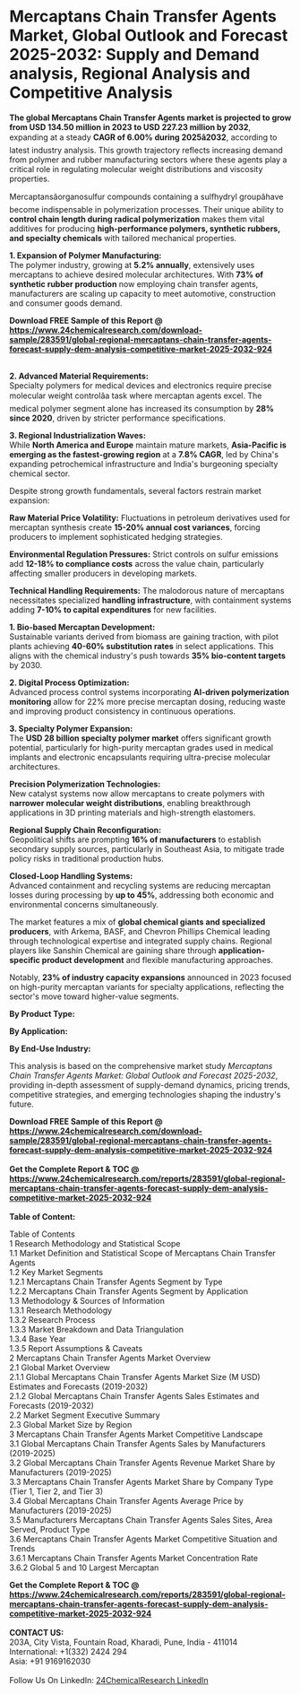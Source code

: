 <h1>Mercaptans Chain Transfer Agents Market, Global Outlook and Forecast 2025-2032: Supply and Demand analysis, Regional Analysis and Competitive Analysis</h1><p><strong>The global Mercaptans Chain Transfer Agents market is projected to grow from USD 134.50 million in 2023 to USD 227.23 million by 2032</strong>, expanding at a steady <strong>CAGR of 6.00% during 2025â2032</strong>, according to latest industry analysis. This growth trajectory reflects increasing demand from polymer and rubber manufacturing sectors where these agents play a critical role in regulating molecular weight distributions and viscosity properties.</p><p>Mercaptansâorganosulfur compounds containing a sulfhydryl groupâhave become indispensable in polymerization processes. Their unique ability to <strong>control chain length during radical polymerization</strong> makes them vital additives for producing <strong>high-performance polymers, synthetic rubbers, and specialty chemicals</strong> with tailored mechanical properties.</p><p><strong>1. Expansion of Polymer Manufacturing:</strong><br>
The polymer industry, growing at <strong>5.2% annually</strong>, extensively uses mercaptans to achieve desired molecular architectures. With <strong>73% of synthetic rubber production</strong> now employing chain transfer agents, manufacturers are scaling up capacity to meet automotive, construction and consumer goods demand.</p><div><b>Download FREE Sample of this Report @ 
            <a href="https://www.24chemicalresearch.com/download-sample/283591/global-regional-mercaptans-chain-transfer-agents-forecast-supply-dem-analysis-competitive-market-2025-2032-924">
            https://www.24chemicalresearch.com/download-sample/283591/global-regional-mercaptans-chain-transfer-agents-forecast-supply-dem-analysis-competitive-market-2025-2032-924</a></b></div><br><p><strong>2. Advanced Material Requirements:</strong><br>
Specialty polymers for medical devices and electronics require precise molecular weight controlâa task where mercaptan agents excel. The medical polymer segment alone has increased its consumption by <strong>28% since 2020</strong>, driven by stricter performance specifications.</p><p><strong>3. Regional Industrialization Waves:</strong><br>
While <strong>North America and Europe</strong> maintain mature markets, <strong>Asia-Pacific is emerging as the fastest-growing region</strong> at a <strong>7.8% CAGR</strong>, led by China's expanding petrochemical infrastructure and India's burgeoning specialty chemical sector.</p><p>Despite strong growth fundamentals, several factors restrain market expansion:</p><p><strong>Raw Material Price Volatility:</strong> Fluctuations in petroleum derivatives used for mercaptan synthesis create <strong>15-20% annual cost variances</strong>, forcing producers to implement sophisticated hedging strategies.</p><p><strong>Environmental Regulation Pressures:</strong> Strict controls on sulfur emissions add <strong>12-18% to compliance costs</strong> across the value chain, particularly affecting smaller producers in developing markets.</p><p><strong>Technical Handling Requirements:</strong> The malodorous nature of mercaptans necessitates specialized <strong>handling infrastructure</strong>, with containment systems adding <strong>7-10% to capital expenditures</strong> for new facilities.</p><p><strong>1. Bio-based Mercaptan Development:</strong><br>
Sustainable variants derived from biomass are gaining traction, with pilot plants achieving <strong>40-60% substitution rates</strong> in select applications. This aligns with the chemical industry's push towards <strong>35% bio-content targets</strong> by 2030.</p><p><strong>2. Digital Process Optimization:</strong><br>
Advanced process control systems incorporating <strong>AI-driven polymerization monitoring</strong> allow for 22% more precise mercaptan dosing, reducing waste and improving product consistency in continuous operations.</p><p><strong>3. Specialty Polymer Expansion:</strong><br>
The <strong>USD 28 billion specialty polymer market</strong> offers significant growth potential, particularly for high-purity mercaptan grades used in medical implants and electronic encapsulants requiring ultra-precise molecular architectures.</p><p><strong>Precision Polymerization Technologies:</strong><br>
	New catalyst systems now allow mercaptans to create polymers with <strong>narrower molecular weight distributions</strong>, enabling breakthrough applications in 3D printing materials and high-strength elastomers.</p><p><strong>Regional Supply Chain Reconfiguration:</strong><br>
	Geopolitical shifts are prompting <strong>16% of manufacturers</strong> to establish secondary supply sources, particularly in Southeast Asia, to mitigate trade policy risks in traditional production hubs.</p><p><strong>Closed-Loop Handling Systems:</strong><br>
	Advanced containment and recycling systems are reducing mercaptan losses during processing by <strong>up to 45%</strong>, addressing both economic and environmental concerns simultaneously.</p><p>The market features a mix of <strong>global chemical giants and specialized producers</strong>, with Arkema, BASF, and Chevron Phillips Chemical leading through technological expertise and integrated supply chains. Regional players like Sanshin Chemical are gaining share through <strong>application-specific product development</strong> and flexible manufacturing approaches.</p><p>Notably, <strong>23% of industry capacity expansions</strong> announced in 2023 focused on high-purity mercaptan variants for specialty applications, reflecting the sector's move toward higher-value segments.</p><p><strong>By Product Type:</strong></p><p><strong>By Application:</strong></p><p><strong>By End-Use Industry:</strong></p><p>This analysis is based on the comprehensive market study <em>Mercaptans Chain Transfer Agents Market: Global Outlook and Forecast 2025-2032</em>, providing in-depth assessment of supply-demand dynamics, pricing trends, competitive strategies, and emerging technologies shaping the industry's future.</p><div><b>Download FREE Sample of this Report @ 
            <a href="https://www.24chemicalresearch.com/download-sample/283591/global-regional-mercaptans-chain-transfer-agents-forecast-supply-dem-analysis-competitive-market-2025-2032-924">
            https://www.24chemicalresearch.com/download-sample/283591/global-regional-mercaptans-chain-transfer-agents-forecast-supply-dem-analysis-competitive-market-2025-2032-924</a></b></div><br><div><b>Get the Complete Report & TOC @ 
            <a href="https://www.24chemicalresearch.com/reports/283591/global-regional-mercaptans-chain-transfer-agents-forecast-supply-dem-analysis-competitive-market-2025-2032-924">
            https://www.24chemicalresearch.com/reports/283591/global-regional-mercaptans-chain-transfer-agents-forecast-supply-dem-analysis-competitive-market-2025-2032-924</a></b></div><br>
            <b>Table of Content:</b><p>Table of Contents<br />
1 Research Methodology and Statistical Scope<br />
1.1 Market Definition and Statistical Scope of Mercaptans Chain Transfer Agents<br />
1.2 Key Market Segments<br />
1.2.1 Mercaptans Chain Transfer Agents Segment by Type<br />
1.2.2 Mercaptans Chain Transfer Agents Segment by Application<br />
1.3 Methodology & Sources of Information<br />
1.3.1 Research Methodology<br />
1.3.2 Research Process<br />
1.3.3 Market Breakdown and Data Triangulation<br />
1.3.4 Base Year<br />
1.3.5 Report Assumptions & Caveats<br />
2 Mercaptans Chain Transfer Agents Market Overview<br />
2.1 Global Market Overview<br />
2.1.1 Global Mercaptans Chain Transfer Agents Market Size (M USD) Estimates and Forecasts (2019-2032)<br />
2.1.2 Global Mercaptans Chain Transfer Agents Sales Estimates and Forecasts (2019-2032)<br />
2.2 Market Segment Executive Summary<br />
2.3 Global Market Size by Region<br />
3 Mercaptans Chain Transfer Agents Market Competitive Landscape<br />
3.1 Global Mercaptans Chain Transfer Agents Sales by Manufacturers (2019-2025)<br />
3.2 Global Mercaptans Chain Transfer Agents Revenue Market Share by Manufacturers (2019-2025)<br />
3.3 Mercaptans Chain Transfer Agents Market Share by Company Type (Tier 1, Tier 2, and Tier 3)<br />
3.4 Global Mercaptans Chain Transfer Agents Average Price by Manufacturers (2019-2025)<br />
3.5 Manufacturers Mercaptans Chain Transfer Agents Sales Sites, Area Served, Product Type<br />
3.6 Mercaptans Chain Transfer Agents Market Competitive Situation and Trends<br />
3.6.1 Mercaptans Chain Transfer Agents Market Concentration Rate<br />
3.6.2 Global 5 and 10 Largest Mercaptan</p><div><b>Get the Complete Report & TOC @ 
            <a href="https://www.24chemicalresearch.com/reports/283591/global-regional-mercaptans-chain-transfer-agents-forecast-supply-dem-analysis-competitive-market-2025-2032-924">
            https://www.24chemicalresearch.com/reports/283591/global-regional-mercaptans-chain-transfer-agents-forecast-supply-dem-analysis-competitive-market-2025-2032-924</a></b></div><br><b>CONTACT US:</b><br>
            203A, City Vista, Fountain Road, Kharadi, Pune, India - 411014<br>
            International: +1(332) 2424 294<br>
            Asia: +91 9169162030 <br><br>
            Follow Us On LinkedIn: <a href="https://www.linkedin.com/company/24chemicalresearch/">24ChemicalResearch LinkedIn</a>